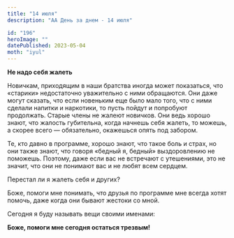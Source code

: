 ```yaml
---
title: "14 июля"
description: "АА День за днем - 14 июля"

id: "196"
heroImage: ""
datePublished: 2023-05-04
moth: "iyul"
---
```


**Не надо себя жалеть**

Новичкам, приходящим в наши братства иногда может показаться, что «старики»
недостаточно уважительно с ними обращаются. Они даже могут сказать, что если
новеньким еще было мало того, что с ними сделали напитки и наркотики, то пусть
пойдут и попробуют продолжать. Старые члены не жалеют новичков. Они ведь
хорошо знают, что жалость губительна, когда начнешь себя жалеть, то можешь, а
скорее всего — обязательно, окажешься опять под забором.

Те, кто давно в программе, хорошо знают, что такое боль и страх, но они также
знают, что говоря «бедный я, бедный» выздоровлению не поможешь. Поэтому, даже
если вас не встречают с утешениями, это не значит, что они не понимают вас и
не любят всем сердцем.

Перестал ли я жалеть себя и других?

Боже, помоги мне понимать, что друзья по программе мне всегда хотят помочь,
даже когда они бывают жестоки со мной.

Сегодня я буду называть вещи своими именами:

**Боже, помоги мне сегодня остаться трезвым!**

